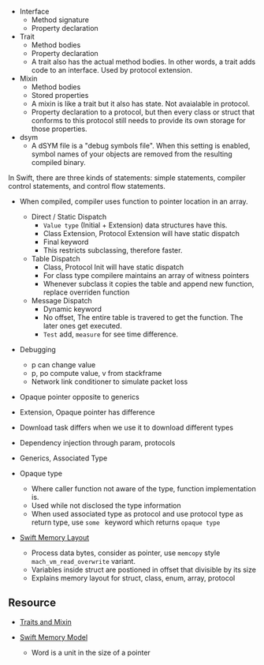 
- Interface
    - Method signature
    - Property declaration
- Trait
    - Method bodies
    - Property declaration
    - A trait also has the actual method bodies. In other words, a trait adds code to an interface. Used by protocol extension.
- Mixin
    - Method bodies
    - Stored properties
    - A mixin is like a trait but it also has state. Not avaialable in protocol.
    - Property declaration to a protocol, but then every class or struct that conforms to this protocol still needs to provide its own storage for those properties.
- dsym
    - A dSYM file is a "debug symbols file". When this setting is enabled, symbol names of your objects are removed from the resulting compiled binary.
 
In Swift, there are three kinds of statements: simple statements, compiler control statements, and control flow statements.

-  When compiled, compiler uses function to pointer location in an array.
    - Direct / Static Dispatch
        - `Value type` (Initial + Extension) data structures have this.
        - Class Extension, Protocol Extension will have static dispatch
        - Final keyword
        - This restricts subclassing, therefore faster.
    - Table Dispatch
        - Class, Protocol Init will have static dispatch
        - For class type compilere maintains an array of witness pointers
        - Whenever subclass it copies the table and append new function, replace overriden function
    - Message Dispatch
        - Dynamic keyword
        - No offset, The entire table is travered to get the function. The later ones get executed.
        - `Test` add, `measure` for see time difference.

- Debugging
    - p can change value
    - p, po compute value, v from stackframe
    - Network link conditioner to simulate packet loss

- Opaque pointer opposite to generics
- Extension, Opaque pointer has difference
- Download task differs when we use it to download different types

- Dependency injection through param, protocols

- Generics, Associated Type
- Opaque type
    - Where caller function not aware of the type, function implementation is.
    - Used while not disclosed the type information
    - When used associated type as protocol and use protocol type as return type, use `some ` keyword which returns `opaque type`

- [Swift Memory Layout](https://theswiftdev.com/memory-layout-in-swift/)
    - Process data bytes, consider as pointer, use `memcopy` style `mach_vm_read_overwrite` variant.
    - Variables inside struct are postioned in offset that divisible by its size
    - Explains memory layout for struct, class, enum, array, protocol

## Resource
- [Traits and Mixin](http://machinethink.net/blog/mixins-and-traits-in-swift-2.0/)


- [Swift Memory Model](https://youtu.be/ERYNyrfXjlg)
    - Word is a unit in the size of a pointer